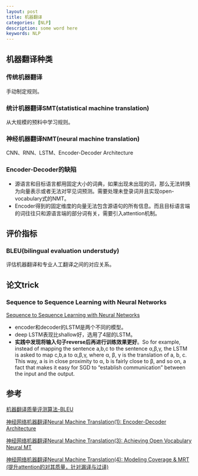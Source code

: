 ```yaml
---
layout: post
title: 机器翻译
categories: [NLP]
description: some word here
keywords: NLP
---
```


## 机器翻译种类

### 传统机器翻译

手动制定规则。

### 统计机器翻译SMT(statistical machine translation)

从大规模的预料中学习规则。

### 神经机器翻译NMT(neural machine translation)

CNN、RNN、LSTM、Encoder-Decoder Architecture

### Encoder-Decoder的缺陷

* 源语言和目标语言都用固定大小的词典，如果出现未出现的词，那么无法转换为向量表示或者无法对罕见词预测。需要处理未登录词并且实现open-vocabulary式的NMT。
* Encoder得到的固定维度的向量无法包含源语句的所有信息。而且目标语言端的词往往只和源语言端的部分词有关，需要引入attention机制。

## 评价指标

### BLEU(bilingual evaluation understudy)

评估机器翻译和专业人工翻译之间的对应关系。

## 论文trick

### Sequence to Sequence Learning with Neural Networks

[Sequence to Sequence Learning with Neural Networks](https://blog.csdn.net/u013713117/article/details/54773467)

* encoder和decoder的LSTM是两个不同的模型。
* deep LSTM表现比shallow好，选用了4层的LSTM。
* **实践中发现将输入句子reverse后再进行训练效果更好**。So for example, instead of mapping the sentence a,b,c to the sentence α,β,γ, the LSTM is asked to map c,b,a to α,β,γ, where α, β, γ is the translation of a, b, c. This way, a is in close proximity to α, b is fairly close to β, and so on, a fact that makes it easy for SGD to “establish communication” between the input and the output.  

## 参考

[机器翻译质量评测算法-BLEU](https://www.jianshu.com/p/15c22fadcba5)

[神经网络机器翻译Neural Machine Translation(1): Encoder-Decoder Architecture](https://blog.csdn.net/u011414416/article/details/51048994)

[神经网络机器翻译Neural Machine Translation(3): Achieving Open Vocabulary Neural MT](https://blog.csdn.net/u011414416/article/details/51108193)

[神经网络机器翻译Neural Machine Translation(4): Modeling Coverage & MRT (提升attention的对其质量，针对漏译与过译)](https://blog.csdn.net/u011414416/article/details/51567254)
